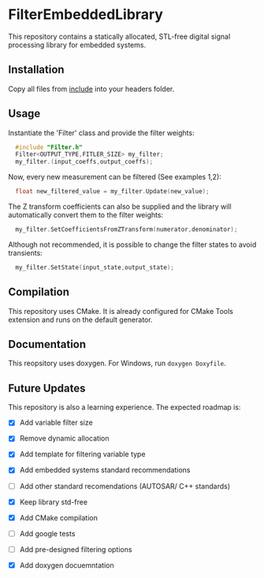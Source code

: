 # FilterEmbeddedLibrary
This repository contains a statically allocated, STL-free digital signal processing library for embedded systems.

## Installation
Copy all files from [include](include) into your headers folder.
## Usage
Instantiate the 'Filter' class and provide the filter weights:

```c++
  #include "Filter.h"
  Filter<OUTPUT_TYPE,FITLER_SIZE> my_filter;
  my_filter.(input_coeffs,output_coeffs);
```

Now, every new measurement can be filtered (See examples 1,2):
``` c++
  float new_filtered_value = my_filter.Update(new_value);
```

The Z transform coefficients can also be supplied and the library will automatically convert them to the filter weights:
``` c++
  my_filter.SetCoefficientsFromZTransform(numerator,denominator);
```

Although not recommended, it is possible to change the filter states to avoid transients:
``` c++
  my_filter.SetState(input_state,output_state);
```

## Compilation
This repository uses CMake. It is already configured for CMake Tools extension and runs on the default generator.

## Documentation
This reopsitory uses doxygen. For Windows, run `doxygen Doxyfile`.

## Future Updates
This repository is also a learning experience. The expected roadmap is:
- [X] Add variable filter size
- [X] Remove dynamic allocation
- [X] Add template for filtering variable type
- [X] Add embedded systems standard recommendations
- [ ] Add other standard recomendations (AUTOSAR/ C++ standards)
- [X] Keep library std-free
- [X] Add CMake compilation
- [ ] Add google tests                                          
- [ ] Add pre-designed filtering options
- [X] Add doxygen docuemntation

